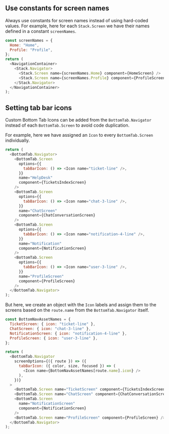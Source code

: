 ## Use constants for screen names

Always use constants for screen names instead of using hard-coded values. For
example, here for each `Stack.Screen` we have their names defined in a constant
`screenNames`.

```javascript
const screenNames = {
  Home: "Home",
  Profile: "Profile",
};
return (
  <NavigationContainer>
    <Stack.Navigator>
      <Stack.Screen name={screenNames.Home} component={HomeScreen} />
      <Stack.Screen name={screenNames.Profile} component={ProfileScreen} />
    </Stack.Navigator>
  </NavigationContainer>
);
```

## Setting tab bar icons

Custom Bottom Tab Icons can be added from the `BottomTab.Navigator` instead of
each `BottomTab.Screen` to avoid code duplication.

For example, here we have assigned an `Icon` to every `BottomTab.Screen`
individually.

```javascript
return (
  <BottomTab.Navigator>
    <BottomTab.Screen
      options={{
        tabBarIcon: () => <Icon name="ticket-line" />,
      }}
      name="HelpDesk"
      component={TicketsIndexScreen}
    />
    <BottomTab.Screen
      options={{
        tabBarIcon: () => <Icon name="chat-3-line" />,
      }}
      name="ChatScreen"
      component={ChatConversationScreen}
    />
    <BottomTab.Screen
      options={{
        tabBarIcon: () => <Icon name="notification-4-line" />,
      }}
      name="Notification"
      component={NotificationScreen}
    />
    <BottomTab.Screen
      options={{
        tabBarIcon: () => <Icon name="user-3-line" />,
      }}
      name="ProfileScreen"
      component={ProfileScreen}
    />
  </BottomTab.Navigator>
);
```

But here, we create an object with the `Icon` labels and assign them to the
screens based on the `route.name` from the `BottomTab.Navigator` itself.

```javascript
const BottomNavAssetNames = {
  TicketScreen: { icon: "ticket-line" },
  ChatScreen: { icon: "chat-3-line" },
  NotificationScreen: { icon: "notification-4-line" },
  ProfileScreen: { icon: "user-3-line" },
};

return (
  <BottomTab.Navigator
    screenOptions={({ route }) => ({
      tabBarIcon: ({ color, size, focused }) => (
        <Icon name={BottomNavAssetNames[route.name].icon} />
      ),
    })}
  >
    <BottomTab.Screen name="TicketScreen" component={TicketsIndexScreen} />
    <BottomTab.Screen name="ChatScreen" component={ChatConversationScreen} />
    <BottomTab.Screen
      name="NotificationScreen"
      component={NotificationScreen}
    />
    <BottomTab.Screen name="ProfileScreen" component={ProfileScreen} />
  </BottomTab.Navigator>
);
```
